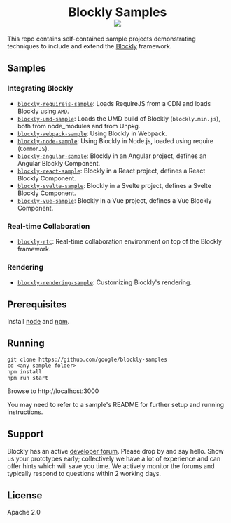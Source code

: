 <h1 align="center">
Blockly Samples <br /> <a href="https://github.com/google/blockly"><img src="https://tinyurl.com/built-on-blockly" /> </a>
</h1>

This repo contains self-contained sample projects demonstrating techniques to include and extend the [Blockly](https://github.com/google/blockly) framework.

## Samples

### Integrating Blockly
- [``blockly-requirejs-sample``](examples/blockly-requirejs/): Loads RequireJS from a CDN and loads Blockly using ``AMD``.
- [``blockly-umd-sample``](examples/blockly-umd/): Loads the UMD build of Blockly (``blockly.min.js``), both from node_modules and from Unpkg.
- [``blockly-webpack-sample``](blockly-webpack/): Using Blockly in Webpack.
- [``blockly-node-sample``](examples/blockly-node/): Using Blockly in Node.js, loaded using require (``CommonJS``).
- [``blockly-angular-sample``](examples/blockly-angular/): Blockly in an Angular project, defines an Angular Blockly Component.
- [``blockly-react-sample``](examples/blockly-react/): Blockly in a React project, defines a React Blockly Component.
- [``blockly-svelte-sample``](examples/blockly-svelte/): Blockly in a Svelte project, defines a Svelte Blockly Component.
- [``blockly-vue-sample``](examples/blockly-vue/): Blockly in a Vue project, defines a Vue Blockly Component.

### Real-time Collaboration

- [``blockly-rtc``](examples/blockly-rtc/): Real-time collaboration environment on top of the Blockly framework.

### Rendering

- [``blockly-rendering-sample``](rendering/rendering-walkthrough/): Customizing Blockly's rendering.

## Prerequisites

Install [node](https://nodejs.org/) and [npm](https://www.npmjs.com/get-npm).

## Running

```
git clone https://github.com/google/blockly-samples
cd <any sample folder>
npm install
npm run start
```
Browse to http://localhost:3000

You may need to refer to a sample's README for further setup and running instructions.

## Support

Blockly has an active [developer forum](https://groups.google.com/forum/#!forum/blockly). Please drop by and say hello. Show us your prototypes early; collectively we have a lot of experience and can offer hints which will save you time. We actively monitor the forums and typically respond to questions within 2 working days.


## License

Apache 2.0

